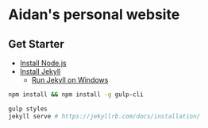 # Aidan's personal website

## Get Starter

- [Install Node.js](https://nodejs.org/en/)
- [Install Jekyll](https://jekyllrb.com/docs/installation/)
    - [Run Jekyll on Windows](http://jekyll-windows.juthilo.com)

```bash
npm install && npm install -g gulp-cli

gulp styles
jekyll serve # https://jekyllrb.com/docs/installation/
```
